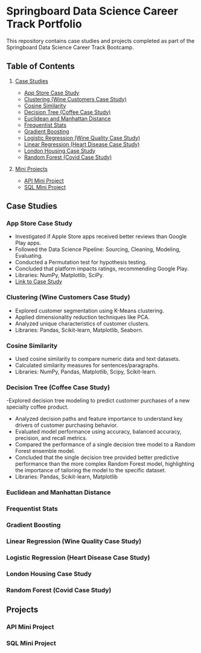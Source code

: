 # Springboard Data Science Career Track Portfolio

This repository contains case studies and projects completed as part of the Springboard Data Science Career Track Bootcamp.

## Table of Contents

1. [Case Studies](#case-studies)
   - [App Store Case Study](#app-store-case-study)
   - [Clustering (Wine Customers Case Study)](#clustering-wine-customers-case-study)
   - [Cosine Similarity](#cosine-similarity)
   - [Decision Tree (Coffee Case Study)](#decision-tree-coffee-case-study)
   - [Euclidean and Manhattan Distance](#euclidean-and-manhattan-distance)
   - [Frequentist Stats](#frequentist-stats)
   - [Gradient Boosting](#gradient-boosting)
   - [Logistic Regression (Wine Quality Case Study)](#logistic-regression-wine-quality-case-study)
   - [Linear Regression (Heart Disease Case Study)](#linear-regression-heart-disease-case-study)
   - [London Housing Case Study](#london-housing-case-study)
   - [Random Forest (Covid Case Study)](#random-forest-covid-case-study)


2. [Mini Projects](#mini-projects) 
   - [API Mini Project](#api-mini-project)
   - [SQL Mini Project](#sql-mini-project)

## Case Studies

### App Store Case Study
- Investigated if Apple Store apps received better reviews than Google Play apps.
- Followed the Data Science Pipeline: Sourcing, Cleaning, Modeling, Evaluating.
- Conducted a Permutation test for hypothesis testing.
- Concluded that platform impacts ratings, recommending Google Play.
- Libraries: NumPy, Matplotlib, SciPy.
- [Link to Case Study](https://github.com/dennisvdang/Springboard-Portfolio/blob/main/Case%20Studies/App%20Store%20Case%20Study/Springboard%20Apps%20project%20-%20Tier%203%20-%20Complete.ipynb)

### Clustering (Wine Customers Case Study)
- Explored customer segmentation using K-Means clustering.
- Applied dimensionality reduction techniques like PCA.
- Analyzed unique characteristics of customer clusters.
- Libraries: Pandas, Scikit-learn, Matplotlib, Seaborn.

### Cosine Similarity
- Used cosine similarity to compare numeric data and text datasets.
- Calculated similarity measures for sentences/paragraphs.
- Libraries: NumPy, Pandas, Matplotlib, Scipy, Scikit-learn.

### Decision Tree (Coffee Case Study)
-Explored decision tree modeling to predict customer purchases of a new specialty coffee product.
- Analyzed decision paths and feature importance to understand key drivers of customer purchasing behavior.
- Evaluated model performance using accuracy, balanced accuracy, precision, and recall metrics.
- Compared the performance of a single decision tree model to a Random Forest ensemble model.
- Concluded that the single decision tree provided better predictive performance than the more complex Random Forest model, highlighting the importance of tailoring the model to the specific dataset.
- Libraries: Pandas, Scikit-learn, Matplotlib

### Euclidean and Manhattan Distance

### Frequentist Stats

### Gradient Boosting

### Linear Regression (Wine Quality Case Study)

### Logistic Regression (Heart Disease Case Study)

### London Housing Case Study

### Random Forest (Covid Case Study)

## Projects

### API Mini Project

### SQL Mini Project
